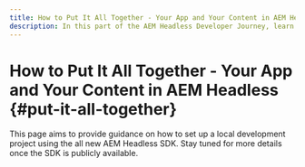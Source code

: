 ```yaml
---
title: How to Put It All Together - Your App and Your Content in AEM Headless
description: In this part of the AEM Headless Developer Journey, learn how to take your AEM Project including Content Fragments, your GraphQL calls, your REST API calls, and your application, and prepare it for going live.
---
```

# How to Put It All Together - Your App and Your Content in AEM Headless {#put-it-all-together}

This page aims to provide guidance on how to set up a local development project using the all new AEM Headless SDK. Stay tuned for more details once the SDK is publicly available.
